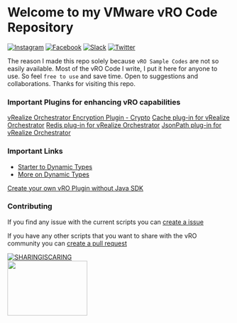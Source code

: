 
# Welcome to my VMware vRO Code Repository
[![Instagram](https://img.shields.io/badge/Instagram-E4405F?style=for-the-badge&logo=instagram&logoColor=white)](https://www.instagram.com/vmwarevro/)
[![Facebook](https://camo.githubusercontent.com/ae469df0ca892760cf6edd0c12b154d6d18dd56c019ad0fc12d881c17d3db3d3/68747470733a2f2f696d672e736869656c64732e696f2f7374617469632f76313f7374796c653d666f722d7468652d6261646765266d6573736167653d46616365626f6f6b26636f6c6f723d313837374632266c6f676f3d46616365626f6f6b266c6f676f436f6c6f723d464646464646266c6162656c3d)](https://www.facebook.com/Vmware-vro-111245587912322)
[![Slack](https://camo.githubusercontent.com/0006cf094da45ae096d194937b0a810ac30ceeb78db406430af198ff6c8891f7/68747470733a2f2f696d672e736869656c64732e696f2f7374617469632f76313f7374796c653d666f722d7468652d6261646765266d6573736167653d536c61636b26636f6c6f723d344131353442266c6f676f3d536c61636b266c6f676f436f6c6f723d464646464646266c6162656c3d)](https://vmwarevro.slack.com/)
[![Twitter](https://camo.githubusercontent.com/0bd066115a3d5d3b06c206ac73e483bc237e6ff7c61f9ba3262e683581de9718/68747470733a2f2f696d672e736869656c64732e696f2f7374617469632f76313f7374796c653d666f722d7468652d6261646765266d6573736167653d5477697474657226636f6c6f723d314441314632266c6f676f3d54776974746572266c6f676f436f6c6f723d464646464646266c6162656c3d)](https://twitter.com/VMwarevRO)

The reason I made this repo solely because `vRO Sample Codes` are not so easily available.
Most of the vRO Code I write, I put it here for anyone to use. So feel `free to use` and save time. Open to suggestions and collaborations.
Thanks for visiting this repo.

### Important Plugins for enhancing vRO capabilities
[vRealize Orchestrator Encryption Plugin - Crypto](https://github.com/vmware/o11n-plugin-crypto)
[Cache plug-in for vRealize Orchestrator](https://github.com/dimitrovvlado/o11n-plugin-cache)
[Redis plug-in for vRealize Orchestrator](https://github.com/dimitrovvlado/o11n-plugin-redis)
[JsonPath plug-in for vRealize Orchestrator](https://cloudadvisors.net/2016/05/09/new-orchestrator-jsonpath-plugin/)

### Important Links
- [Starter to Dynamic Types](https://www.vcoteam.info/articles/learn-vco/323-how-to-create-a-microsoft-dns-dynamic-types-plug-in.html)
- [More on Dynamic Types](https://vbombarded.wordpress.com/2017/11/21/a-primer-on-vrealize-orchestrator-dynamic-types/#more-1180)

[Create your own vRO Plugin without Java SDK](https://github.com/imtrinity94/vmware_vro/files/6663022/vRealize.Orchestrator.Dynamic.Ty_793c45ef6cb84252802a350fc8712a1e-160421-0633-172.pdf)

### Contributing
If you find any issue with the current scripts you can [create a issue](https://github.com/imtrinity94/vmware_vro/issues/new)

If you have any other scripts that you want to share with the vRO community you can [create a pull request](https://github.com/imtrinity94/vmware_vro/compare)



[![SHARINGISCARING](http://ForTheBadge.com/images/badges/built-with-love.svg)](https://github.com/imtrinity94/vmware_vro) <br>
<img src="https://user-images.githubusercontent.com/7029361/126627909-e7ea306a-a3cc-45e4-9be9-d22e1277fcc9.png" width="180" height="123">

